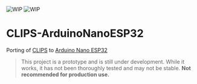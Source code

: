 ![WIP](https://img.shields.io/badge/CLIPS-V6.4.1-blue) ![WIP](https://img.shields.io/badge/status-WIP-orange)

# CLIPS-ArduinoNanoESP32
Porting of [CLIPS](https://sourceforge.net/projects/clipsrules/) to [Arduino Nano ESP32](https://docs.arduino.cc/hardware/nano-esp32/)
> This project is a prototype and is still under development. While it works, it has not been thoroughly tested and may not be stable. **Not recommended for production use.**
